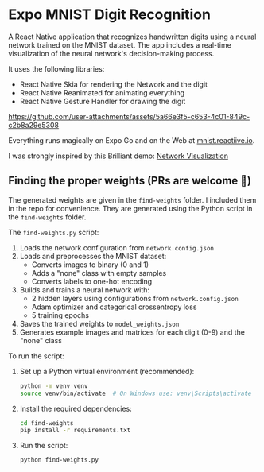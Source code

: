 # Expo MNIST Digit Recognition

A React Native application that recognizes handwritten digits using a neural network trained on the MNIST dataset. The app includes a real-time visualization of the neural network's decision-making process.

It uses the following libraries:

- React Native Skia for rendering the Network and the digit
- React Native Reanimated for animating everything
- React Native Gesture Handler for drawing the digit

https://github.com/user-attachments/assets/5a66e3f5-c653-4c01-849c-c2b8a29e5308

Everything runs magically on Expo Go and on the Web at [mnist.reactiive.io](https://mnist.reactiive.io).

I was strongly inspired by this Brilliant demo: [Network Visualization](https://x.com/gabeElbling/status/1850220333631943068)

## Finding the proper weights (PRs are welcome 🤗)

The generated weights are given in the `find-weights` folder. I included them in the repo for convenience. They are generated using the Python script in the `find-weights` folder.

The `find-weights.py` script:

1. Loads the network configuration from `network.config.json`
2. Loads and preprocesses the MNIST dataset:
   - Converts images to binary (0 and 1)
   - Adds a "none" class with empty samples
   - Converts labels to one-hot encoding
3. Builds and trains a neural network with:
   - 2 hidden layers using configurations from `network.config.json`
   - Adam optimizer and categorical crossentropy loss
   - 5 training epochs
4. Saves the trained weights to `model_weights.json`
5. Generates example images and matrices for each digit (0-9) and the "none" class

To run the script:

1. Set up a Python virtual environment (recommended):
   ```bash
   python -m venv venv
   source venv/bin/activate  # On Windows use: venv\Scripts\activate
   ```

2. Install the required dependencies:
   ```bash
   cd find-weights
   pip install -r requirements.txt
   ```

3. Run the script:
   ```bash
   python find-weights.py
   ```
